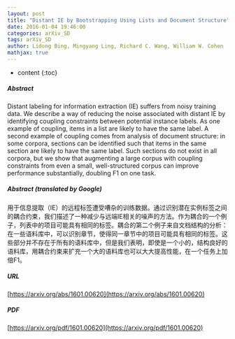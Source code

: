 ```yaml
---
layout: post
title: "Distant IE by Bootstrapping Using Lists and Document Structure"
date: 2016-01-04 19:46:00
categories: arXiv_SD
tags: arXiv_SD
author: Lidong Bing, Mingyang Ling, Richard C. Wang, William W. Cohen
mathjax: true
---
```


* content
{:toc}

##### Abstract
Distant labeling for information extraction (IE) suffers from noisy training data. We describe a way of reducing the noise associated with distant IE by identifying coupling constraints between potential instance labels. As one example of coupling, items in a list are likely to have the same label. A second example of coupling comes from analysis of document structure: in some corpora, sections can be identified such that items in the same section are likely to have the same label. Such sections do not exist in all corpora, but we show that augmenting a large corpus with coupling constraints from even a small, well-structured corpus can improve performance substantially, doubling F1 on one task.

##### Abstract (translated by Google)
用于信息提取（IE）的远程标签遭受嘈杂的训练数据。通过识别潜在实例标签之间的耦合约束，我们描述了一种减少与远端IE相关的噪声的方法。作为耦合的一个例子，列表中的项目可能具有相同的标签。耦合的第二个例子来自文档结构的分析：在一些语料库中，可以识别章节，使得同一章节中的项目可能具有相同的标签。这些部分并不存在于所有的语料库中，但是我们表明，即使是一个小的，结构良好的语料库，用耦合约束来扩充一个大的语料库也可以大大提高性能，在一个任务上加倍F1。

##### URL
[https://arxiv.org/abs/1601.00620](https://arxiv.org/abs/1601.00620)

##### PDF
[https://arxiv.org/pdf/1601.00620](https://arxiv.org/pdf/1601.00620)

